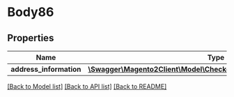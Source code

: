 # Body86

## Properties
Name | Type | Description | Notes
------------ | ------------- | ------------- | -------------
**address_information** | [**\Swagger\Magento2Client\Model\CheckoutDataTotalsInformationInterface**](CheckoutDataTotalsInformationInterface.md) |  | 

[[Back to Model list]](../README.md#documentation-for-models) [[Back to API list]](../README.md#documentation-for-api-endpoints) [[Back to README]](../README.md)


